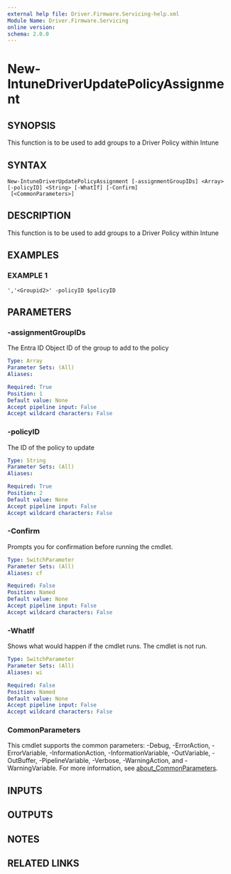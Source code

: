 ```yaml
---
external help file: Driver.Firmware.Servicing-help.xml
Module Name: Driver.Firmware.Servicing
online version:
schema: 2.0.0
---
```


# New-IntuneDriverUpdatePolicyAssignment

## SYNOPSIS
This function is to be used to add groups to a Driver Policy within Intune

## SYNTAX

```
New-IntuneDriverUpdatePolicyAssignment [-assignmentGroupIDs] <Array> [-policyID] <String> [-WhatIf] [-Confirm]
 [<CommonParameters>]
```

## DESCRIPTION
This function is to be used to add groups to a Driver Policy within Intune

## EXAMPLES

### EXAMPLE 1
```
','<Groupid2>' -policyID $policyID
```

## PARAMETERS

### -assignmentGroupIDs
The Entra ID Object ID of the group to add to the policy

```yaml
Type: Array
Parameter Sets: (All)
Aliases:

Required: True
Position: 1
Default value: None
Accept pipeline input: False
Accept wildcard characters: False
```

### -policyID
The ID of the policy to update

```yaml
Type: String
Parameter Sets: (All)
Aliases:

Required: True
Position: 2
Default value: None
Accept pipeline input: False
Accept wildcard characters: False
```

### -Confirm
Prompts you for confirmation before running the cmdlet.

```yaml
Type: SwitchParameter
Parameter Sets: (All)
Aliases: cf

Required: False
Position: Named
Default value: None
Accept pipeline input: False
Accept wildcard characters: False
```

### -WhatIf
Shows what would happen if the cmdlet runs.
The cmdlet is not run.

```yaml
Type: SwitchParameter
Parameter Sets: (All)
Aliases: wi

Required: False
Position: Named
Default value: None
Accept pipeline input: False
Accept wildcard characters: False
```

### CommonParameters
This cmdlet supports the common parameters: -Debug, -ErrorAction, -ErrorVariable, -InformationAction, -InformationVariable, -OutVariable, -OutBuffer, -PipelineVariable, -Verbose, -WarningAction, and -WarningVariable. For more information, see [about_CommonParameters](http://go.microsoft.com/fwlink/?LinkID=113216).

## INPUTS

## OUTPUTS

## NOTES

## RELATED LINKS
